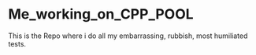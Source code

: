 # Me_working_on_CPP_POOL
This is the Repo where i do all my embarrassing, rubbish, most humiliated tests.
